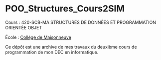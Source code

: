# POO_Structures_Cours2SIM

Cours : 420-SCB-MA STRUCTURES DE DONNÉES ET PROGRAMMATION ORIENTÉE OBJET

École : [Collège de Maisonneuve](https://www.cmaisonneuve.qc.ca)

Ce dépôt est une archive de mes travaux du deuxième cours de programmation de mon DEC en informatique.
